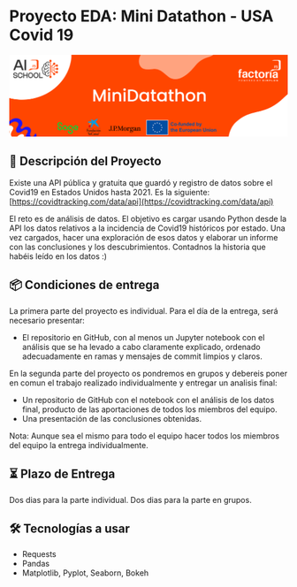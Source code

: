 # Proyecto EDA: Mini Datathon - USA Covid 19

![Banner Proyectos](assets/minidatathon.PNG)


## 📝 Descripción del Proyecto

Existe una API pública y gratuita que guardó y registro de datos sobre el Covid19 en
Estados Unidos hasta 2021. Es la siguiente:
[https://covidtracking.com/data/api](https://covidtracking.com/data/api)

El reto es de análisis de datos. El objetivo es cargar usando Python desde la API los datos
relativos a la incidencia de Covid19 históricos por estado. Una vez cargados, hacer una
exploración de esos datos y elaborar un informe con las conclusiones y los descubrimientos.
Contadnos la historia que habéis leído en los datos :)

## 📦 Condiciones de entrega
La primera parte del proyecto es individual. Para el día de la entrega, será necesario presentar:

- El repositorio en GitHub, con al menos un Jupyter notebook con el análisis que se ha levado a cabo claramente explicado,
   ordenado adecuadamente en ramas y mensajes de commit limpios y claros.


En la segunda parte del proyecto os pondremos en grupos y debereis poner en comun el trabajo realizado individualmente 
y entregar un analisis final: 

- Un repositorio de GitHub con el notebook con el análisis de los datos final, producto de las aportaciones de todos los miembros del equipo.
- Una presentación de las conclusiones obtenidas. 

Nota: Aunque sea el mismo para todo el equipo hacer todos los miembros del equipo la entrega individualmente.



## ⏳ Plazo de Entrega

Dos dias para la parte individual.
Dos dias para la parte en grupos.


## 🛠️ Tecnologías a usar
- Requests
- Pandas
- Matplotlib, Pyplot, Seaborn, Bokeh
